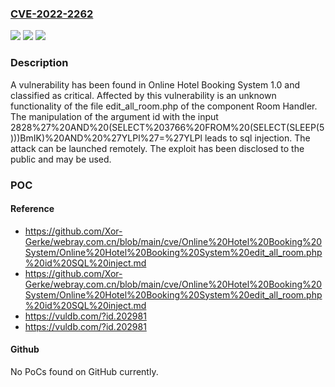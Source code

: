 ### [CVE-2022-2262](https://cve.mitre.org/cgi-bin/cvename.cgi?name=CVE-2022-2262)
![](https://img.shields.io/static/v1?label=Product&message=Online%20Hotel%20Booking%20System&color=blue)
![](https://img.shields.io/static/v1?label=Version&message=n%2Fa&color=blue)
![](https://img.shields.io/static/v1?label=Vulnerability&message=CWE-89%20SQL%20Injection&color=brighgreen)

### Description

A vulnerability has been found in Online Hotel Booking System 1.0 and classified as critical. Affected by this vulnerability is an unknown functionality of the file edit_all_room.php of the component Room Handler. The manipulation of the argument id with the input 2828%27%20AND%20(SELECT%203766%20FROM%20(SELECT(SLEEP(5)))BmIK)%20AND%20%27YLPl%27=%27YLPl leads to sql injection. The attack can be launched remotely. The exploit has been disclosed to the public and may be used.

### POC

#### Reference
- https://github.com/Xor-Gerke/webray.com.cn/blob/main/cve/Online%20Hotel%20Booking%20System/Online%20Hotel%20Booking%20System%20edit_all_room.php%20id%20SQL%20inject.md
- https://github.com/Xor-Gerke/webray.com.cn/blob/main/cve/Online%20Hotel%20Booking%20System/Online%20Hotel%20Booking%20System%20edit_all_room.php%20id%20SQL%20inject.md
- https://vuldb.com/?id.202981
- https://vuldb.com/?id.202981

#### Github
No PoCs found on GitHub currently.

